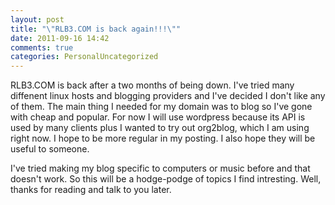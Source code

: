 ```yaml
---
layout: post
title: "\"RLB3.COM is back again!!!\""
date: 2011-09-16 14:42
comments: true
categories: PersonalUncategorized
---
```

<p>RLB3.COM is back after a two months of being down. I've tried many diffenent linux hosts and blogging providers and I've decided I don't like any of them. The main thing I needed for my domain was to blog so I've gone with cheap and popular. For now I will use wordpress because its API is used by many clients plus I wanted to try out org2blog, which I am using right now. I hope to be more regular in my posting. I also hope they will be useful to someone. </p> <p> I've tried making my blog specific to computers or music before and that doesn't  work. So this will be a hodge-podge of topics I find intresting. Well, thanks for reading and talk to you later. </p>
